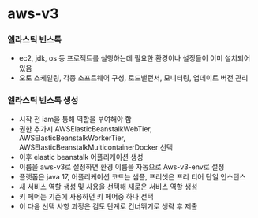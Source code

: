 # aws-v3

### 엘라스틱 빈스톡
- ec2, jdk, os 등 프로젝트를 실행하는데 필요한 환경이나 설정들이 이미 설치되어 있음
- 오토 스케일링, 각종 소프트웨어 구성, 로드밸런서, 모니터링, 업데이트 버전 관리

### 엘라스틱 빈스톡 생성
- 시작 전 iam을 통해 역할을 부여해야 함
- 권한 추가시 AWSElasticBeanstalkWebTier, AWSElasticBeanstalkWorkerTier, AWSElasticBeanstalkMulticontainerDocker 선택
- 이후 elastic beanstalk 어플리케이션 생성
- 이름을 aws-v3로 설정하면 환경 이름을 자동으로 Aws-v3-env로 설정
- 플랫폼은 java 17, 어플리케이션 코드는 샘플, 프리셋은 프리 티어 단일 인스턴스
- 새 서비스 역할 생성 및 사용을 선택해 새로운 서비스 역할 생성
- 키 페어는 기존에 사용하던 키 페어중 하나 선택
- 이 다음 선택 사항 과정은 검토 단계로 건너뛰기로 생략 후 제출